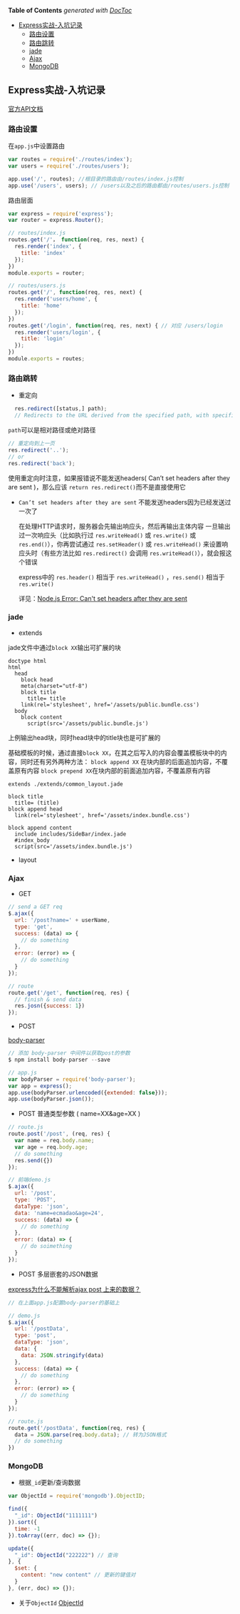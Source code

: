 <!-- START doctoc generated TOC please keep comment here to allow auto update -->
<!-- DON'T EDIT THIS SECTION, INSTEAD RE-RUN doctoc TO UPDATE -->
**Table of Contents**  *generated with [DocToc](https://github.com/thlorenz/doctoc)*

- [Express实战-入坑记录](#express%E5%AE%9E%E6%88%98-%E5%85%A5%E5%9D%91%E8%AE%B0%E5%BD%95)
  - [路由设置](#%E8%B7%AF%E7%94%B1%E8%AE%BE%E7%BD%AE)
  - [路由跳转](#%E8%B7%AF%E7%94%B1%E8%B7%B3%E8%BD%AC)
  - [jade](#jade)
  - [Ajax](#ajax)
  - [MongoDB](#mongodb)

<!-- END doctoc generated TOC please keep comment here to allow auto update -->

## Express实战-入坑记录

[官方API文档](http://expressjs.com/en/api.html)

### 路由设置

在`app.js`中设置路由
```javascript
var routes = require('./routes/index');
var users = require('./routes/users');

app.use('/', routes); //根目录的路由由/routes/index.js控制
app.use('/users', users); // /users以及之后的路由都由/routes/users.js控制
```

路由层面
```javascript
var express = require('express');
var router = express.Router();

// routes/index.js
routes.get('/'， function(req, res, next) {
  res.render('index', {
    title: 'index'
  });
})
module.exports = router;

// routes/users.js
routes.get('/', function(req, res, next) {
  res.render('users/home', {
    title: 'home'
  });
})
routes.get('/login', function(req, res, next) { // 对应 /users/login
  res.render('users/login', {
    title: 'login'
  });
})
module.exports = routes;
```

### 路由跳转

- 重定向

```javascript
  res.redirect([status,] path);
  // Redirects to the URL derived from the specified path, with specified status, a positive integer that corresponds to an HTTP status code . If not specified, status defaults to “302 “Found”.
```
  `path`可以是相对路径或绝对路径

```javascript
// 重定向到上一页
res.redirect('..');
// or
res.redirect('back');
```
使用重定向时注意，如果报错说不能发送headers( Can’t set headers after they are sent )，那么应该 `return res.redirect()`而不是直接使用它

- `Can’t set headers after they are sent`
  不能发送headers因为已经发送过一次了

  在处理HTTP请求时，服务器会先输出响应头，然后再输出主体内容
  一旦输出过一次响应头（比如执行过 `res.writeHead()` 或 `res.write()` 或 `res.end()`），你再尝试通过 `res.setHeader()` 或 `res.writeHead()` 来设置响应头时（有些方法比如 `res.redirect()` 会调用 `res.writeHead()`），就会报这个错误

  express中的 `res.header()` 相当于 `res.writeHead()` ，`res.send()` 相当于 `res.write()`

  详见：[Node.js Error: Can't set headers after they are sent](http://stackoverflow.com/questions/7042340/node-js-error-cant-set-headers-after-they-are-sent)

### jade

- extends

jade文件中通过`block XX`输出可扩展的块

```jade
doctype html
html
  head
    block head
    meta(charset="utf-8")
    block title
      title= title
    link(rel='stylesheet', href='/assets/public.bundle.css')
  body
    block content
      script(src='/assets/public.bundle.js')
```
上例输出head块，同时head块中的title块也是可扩展的

基础模板的时候，通过直接`block XX`，在其之后写入的内容会覆盖模板块中的内容，同时还有另外两种方法：
`block append XX` 在块内部的后面追加内容，不覆盖原有内容
`block prepend XX`在块内部的前面追加内容，不覆盖原有内容

```jade
extends ./extends/common_layout.jade

block title
  title= (title)
block append head
  link(rel='stylesheet', href='/assets/index.bundle.css')

block append content
  include includes/SideBar/index.jade
  #index_body
  script(src='/assets/index.bundle.js')
```

- layout


### Ajax

- GET

```javascript
// send a GET req
$.ajax({
  url: '/post?name=' + userName,
  type: 'get',
  success: (data) => {
    // do something
  },
  error: (error) => {
    // do something
  }
});

// route
route.get('/get', function(req, res) {
  // finish & send data
  res.josn({success: 1})
});
```

- POST

[body-parser](https://github.com/expressjs/body-parser)

```javascript
// 添加 body-parser 中间件以获取post的参数
$ npm install body-parser --save

// app.js
var bodyParser = require('body-parser');
var app = express();
app.use(bodyParser.urlencoded({extended: false}));
app.use(bodyParser.json());
```

- POST 普通类型参数 ( name=XX&age=XX )

```javascript
// route.js
route.post('/post', (req, res) {
  var name = req.body.name;
  var age = req.body.age;
  // do something
  res.send({})
});

// 前端demo.js
$.ajax({
  url: '/post',
  type: 'POST',
  dataType: 'json',
  data: 'name=ecmadao&age=24',
  success: (data) => {
    // do something
  },
  error: (data) => {
    // do soimething
  }
});
```

- POST 多层嵌套的JSON数据

[express为什么不能解析ajax post 上来的数据？](https://segmentfault.com/q/1010000004397502)

```javascript
// 在上面app.js配置body-parser的基础上

// demo.js
$.ajax({
  url: '/postData',
  type: 'post',
  dataType: 'json',
  data: {
    data: JSON.stringify(data)
  },
  success: (data) => {
    // do something
  },
  error: (error) => {
    // do something
  }
});

// route.js
route.get('/postData', function(req, res) {
  data = JSON.parse(req.body.data); // 转为JSON格式
  // do something
})
```

### MongoDB

- 根据`_id`更新/查询数据

```javascript
var ObjectId = require('mongodb').ObjectID;

find({
  "_id": ObjectId("1111111")
}).sort({
  time: -1
}).toArray((err, doc) => {});

update({
  "_id": ObjectId("222222") // 查询
}, {
  $set: {
    content: "new content" // 更新的键值对
  }
}, (err, doc) => {});
```

- 关于`ObjectId`
  [ObjectId](https://docs.mongodb.org/v3.0/reference/object-id/)